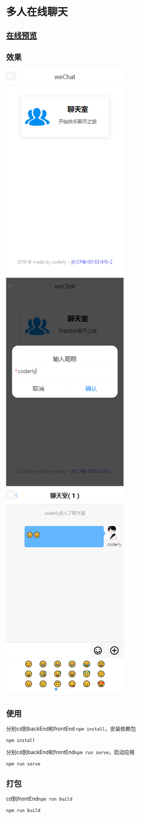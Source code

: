 # 多人在线聊天

## [在线预览](http://chat.coderly.cn)

## 效果

![image](./picture/1.png)
![image](./picture/2.png)
![image](./picture/3.png)

## 使用
分别cd到backEnd和frontEnd `npm install`，安装依赖包
```
npm install
```
分别cd到backEnd和frontEnd`npm run serve`，启动应用
```
npm run serve
```

## 打包
cd到frontEnd`npm run build`
```
npm run build
```
